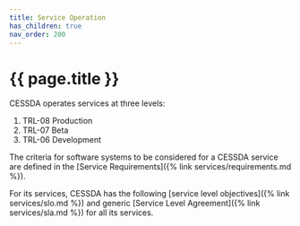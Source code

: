 ```yaml
---
title: Service Operation
has_children: true
nav_order: 200
---
```


# {{ page.title }}

CESSDA operates services at three levels:

1. TRL-08 Production
1. TRL-07 Beta
1. TRL-06 Development

The criteria for software systems to be considered for a CESSDA service
are defined in the [Service Requirements]({% link services/requirements.md %}).

For its services, CESSDA has the following
[service level objectives]({% link services/slo.md %}) and generic
[Service Level Agreement]({% link services/sla.md %}) for all its services.
